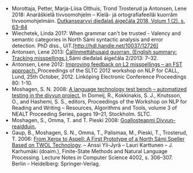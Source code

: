 * Morottaja, Petter, Marja-Liisa Olthuis, Trond Trosterud ja Antonsen, Lene 2018:  Anarâškielâ tivvoomohjelm – Kielâ- já ortografiafeeilâi kuorrâm tivvoomohjelmáin. [Dutkansearvvi dieđalaš áigečála 2018, Volum 1 (2). s. 63–84](http://dutkansearvi.fi/verkkolehti-ps/julkaisut-ps/nr-12018-ps/)
* Wiechetek, Linda 2017: When grammar can't be trusted - Valency and semantic categories in North Sámi syntactic analysis and error detection. PhD diss., UiT.[http://hdl.handle.net/10037/12726]
* Antonsen, Lene 2013: [Čállinmettáhusaid guorran. (English summary: Tracking misspellings.) ](http://site.uit.no/aigecala/sda-2-2013-lene-antonsen/)  Sámi dieđalaš áigečála 2/2013: 7–32.
* Antonsen, Lene 2012: [Improving feedback on L2 misspellings – an FST approach. ](http://giellatekno.uit.no/background/fst_approach_antonsen.pdf) Proceedings of the SLTC 2012 workshop on NLP for CALL, Lund, 25th October, 2012. Linköping Electronic Conference Proceedings 80: 1-10.
* Moshagen, S. N. 2008: [A language technology test bench – automatized testing in the divvun project.](http://dspace.utlib.ee/dspace/bitstream/10062/8697/1/Moshagen.pdf) In Domeij, R., Kokkinakis, S. J., Knutsson, O., and Hashemi, S. S., editors, Proceedings of the Workshop on NLP for Reading and Writing – Resources, Algorithms and Tools, volume 3 of NEALT Proceeding Series, pages 19–21, Stockholm. SLTC.
* Moshagen, S., Omma, T. and T. Pieski 2008: [Goallosteapmi Divvun-reaidduin.](http://giellatekno.uit.no/background/Goallosteapmi_Divvun.pdf)
* Gaup, B., Moshagen, S. N., Omma, T., Palismaa, M., Pieski, T., Trosterud, T. 2006: [From Xerox to Aspell: A First Prototype of a North Sámi Speller Based on TWOL Technology](http://www.springerlink.com/content/an651qt0g45k55u1/). – Anssi Yli-Jyrä – Lauri Karttunen – J. Karhumäki (doaim.), Finite-State Methods and Natural Language Processing. Lecture Notes in Computer Science 4002, s. 306–307. Berlin – Heidelberg: Springer-Verlag.
